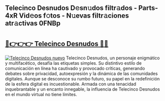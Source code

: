 ## Telecinco Desnudos D𝚎sn𝚞dos filtr𝚊dos - Parts-4xR Vid𝚎os f𝚘tos - N𝚞evas filtr𝚊ciones atr𝚊ctivas 0FNBp

# <h2><a href="http://mbb5sx.tromn.icu/?c=Telecinco+Desnudos">🔗👉👉👉 Telecinco Desnudos 🔗🔗</a></h2>

[![Telecinco Desnudos nuevo](https://i.imgur.com/pEAQMta.gif)](http://mbb5sx.tromn.icu/?c=Telecinco+Desnudos)
Telecinco Desnudos, un personaje enigmático y multifacético, desafía las etiquetas simples. Su distintivo estilo de comunicación en línea ha cautivado y provocado críticas, generando debates sobre privacidad, autoexpresión y la dinámica de las comunidades digitales. Aunque se desconoce su rumbo futuro, su papel en la redefinición de la esfera digital es incuestionable. Armada con una tenacidad inquebrantable y un encanto innegable, la influencia de Telecinco Desnudos en el mundo virtual no tiene límites.
